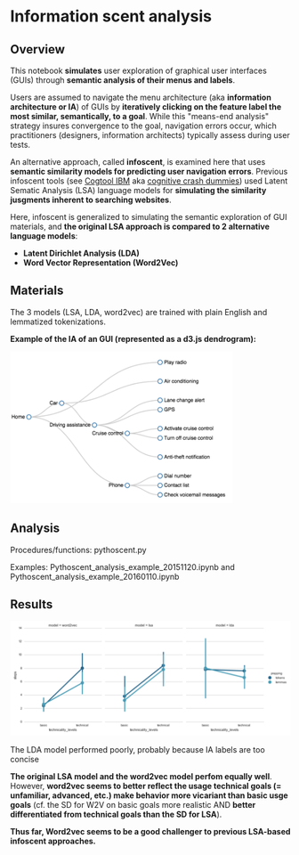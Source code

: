 # Information scent analysis

## Overview

This notebook **simulates** user exploration of graphical user interfaces (GUIs) through **semantic analysis of their menus and labels**. 

Users are assumed to navigate the menu architecture (aka **information architecture or IA**) of GUIs by **iteratively clicking on the feature label the most similar, semantically, to a goal**. While this "means-end analysis" strategy insures convergence to the goal, navigation errors occur, which practitioners (designers, information architects) typically assess during user tests. 

An alternative approach, called **infoscent**, is examined here that uses **semantic similarity models for predicting user navigation errors**. Previous infoscent tools (see [Cogtool IBM](http://researcher.watson.ibm.com/researcher/view_group.php?id=2238) aka [cognitive crash dummies](http://cogtool.com/publications/)) used Latent Sematic Analysis (LSA) language models for **simulating the similarity jusgments inherent to searching websites**.

Here, infoscent is generalized to simulating the semantic exploration of GUI materials, and **the original LSA approach is compared to 2 alternative language models**:
- **Latent Dirichlet Analysis (LDA)**
- **Word Vector Representation (Word2Vec)**

## Materials

The 3 models (LSA, LDA, word2vec) are trained with plain English and lemmatized tokenizations.

<b> Example of the IA of an GUI (represented as a d3.js dendrogram): </b>

<img src="files/D3_gui3.png" width=400 />

## Analysis

Procedures/functions: pythoscent.py

Examples: Pythoscent_analysis_example_20151120.ipynb and Pythoscent_analysis_example_20160110.ipynb

## Results

<img src="files/results_experiment_1.png" width=900 />

The LDA model performed poorly, probably because IA labels are too concise

**The original LSA model and the word2vec model perfom equally well**. However, **word2vec seems to better reflect the usage technical goals (= unfamiliar, advanced, etc.) make behavior more vicariant than basic usge goals** (cf. the SD for W2V on basic goals more realistic AND **better differentiated from technical goals than the SD for LSA**).

**Thus far, Word2vec seems to be a good challenger to previous LSA-based infoscent approaches.**
